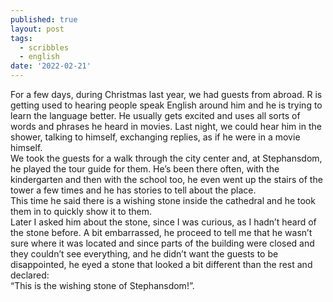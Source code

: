 ```yaml
---
published: true
layout: post
tags:
  - scribbles
  - english
date: '2022-02-21'
---
```

For a few days, during Christmas last year, we had guests from abroad. R is getting used to hearing people speak English around him and he is trying to learn the language better. He usually gets excited and uses all sorts of words and phrases he heard in movies. Last night, we could hear him in the shower, talking to himself, exchanging replies, as if he were in a movie himself.  
We took the guests for a walk through the city center and, at Stephansdom, he played the tour guide for them. He’s been there often, with the kindergarten and then with the school too, he even went up the stairs of the tower a few times and he has stories to tell about the place.  
This time he said there is a wishing stone inside the cathedral and he took them in to quickly show it to them.  
Later I asked him about the stone, since I was curious, as I hadn’t heard of the stone before. A bit embarrassed, he proceed to tell me that he wasn’t sure where it was located and since parts of the building were closed and they couldn’t see everything, and he didn’t want the guests to be disappointed, he eyed a stone that looked a bit different than the rest and declared:  
“This is the wishing stone of Stephansdom!”. 

